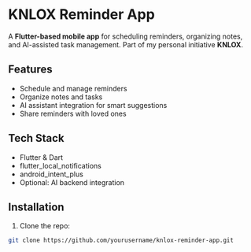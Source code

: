 # KNLOX Reminder App

A **Flutter-based mobile app** for scheduling reminders, organizing notes, and AI-assisted task management. Part of my personal initiative **KNLOX**.

## Features
- Schedule and manage reminders
- Organize notes and tasks
- AI assistant integration for smart suggestions
- Share reminders with loved ones

## Tech Stack
- Flutter & Dart
- flutter_local_notifications
- android_intent_plus
- Optional: AI backend integration

## Installation
1. Clone the repo:
```bash
git clone https://github.com/yourusername/knlox-reminder-app.git
